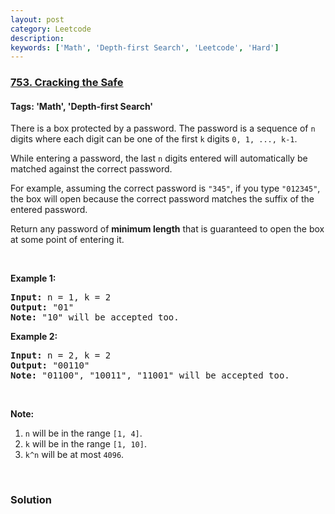 ```yaml
---
layout: post
category: Leetcode
description: 
keywords: ['Math', 'Depth-first Search', 'Leetcode', 'Hard']
---
```

### [753. Cracking the Safe](https://leetcode.com/problems/cracking-the-safe)

#### Tags: 'Math', 'Depth-first Search'

<div class="content__u3I1 question-content__JfgR"><div><p>There is a box protected by a password. The password is a sequence of <code>n</code> digits where each digit can be one of the first <code>k</code> digits <code>0, 1, ..., k-1</code>.</p>
<p>While entering a password, the last <code>n</code> digits entered will automatically be matched against the correct password.</p>
<p>For example, assuming the correct password is <code>"345"</code>, if you type <code>"012345"</code>, the box will open because the correct password matches the suffix of the entered password.</p>
<p>Return any password of <strong>minimum length</strong> that is guaranteed to open the box at some point of entering it.</p>
<p> </p>
<p><b>Example 1:</b></p>
<pre><b>Input:</b> n = 1, k = 2
<b>Output:</b> "01"
<b>Note:</b> "10" will be accepted too.
</pre>
<p><b>Example 2:</b></p>
<pre><b>Input:</b> n = 2, k = 2
<b>Output:</b> "00110"
<b>Note:</b> "01100", "10011", "11001" will be accepted too.
</pre>
<p> </p>
<p><b>Note:</b></p>
<ol>
<li><code>n</code> will be in the range <code>[1, 4]</code>.</li>
<li><code>k</code> will be in the range <code>[1, 10]</code>.</li>
<li><code>k^n</code> will be at most <code>4096</code>.</li>
</ol>
<p> </p>
</div></div>

### Solution
